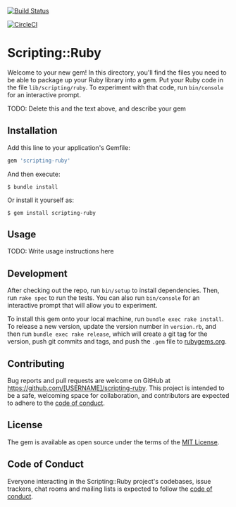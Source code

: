[![Build Status](https://travis-ci.org/atupilojon/scripting-ruby.svg?branch=telnet)](https://travis-ci.org/atupilojon/scripting-ruby)

[![CircleCI](https://circleci.com/gh/atupilojon/scripting-ruby/tree/telnet.svg?style=shield)](https://app.circleci.com/pipelines/github/atupilojon/scripting-ruby?branch=telnet)

# Scripting::Ruby

Welcome to your new gem! In this directory, you'll find the files you need to be able to package up your Ruby library into a gem. Put your Ruby code in the file `lib/scripting/ruby`. To experiment with that code, run `bin/console` for an interactive prompt.

TODO: Delete this and the text above, and describe your gem

## Installation

Add this line to your application's Gemfile:

```ruby
gem 'scripting-ruby'
```

And then execute:

    $ bundle install

Or install it yourself as:

    $ gem install scripting-ruby

## Usage

TODO: Write usage instructions here

## Development

After checking out the repo, run `bin/setup` to install dependencies. Then, run `rake spec` to run the tests. You can also run `bin/console` for an interactive prompt that will allow you to experiment.

To install this gem onto your local machine, run `bundle exec rake install`. To release a new version, update the version number in `version.rb`, and then run `bundle exec rake release`, which will create a git tag for the version, push git commits and tags, and push the `.gem` file to [rubygems.org](https://rubygems.org).

## Contributing

Bug reports and pull requests are welcome on GitHub at https://github.com/[USERNAME]/scripting-ruby. This project is intended to be a safe, welcoming space for collaboration, and contributors are expected to adhere to the [code of conduct](https://github.com/[USERNAME]/scripting-ruby/blob/master/CODE_OF_CONDUCT.md).


## License

The gem is available as open source under the terms of the [MIT License](https://opensource.org/licenses/MIT).

## Code of Conduct

Everyone interacting in the Scripting::Ruby project's codebases, issue trackers, chat rooms and mailing lists is expected to follow the [code of conduct](https://github.com/[USERNAME]/scripting-ruby/blob/master/CODE_OF_CONDUCT.md).

